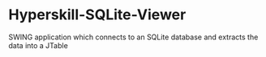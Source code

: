 # Hyperskill-SQLite-Viewer
SWING application which connects to an SQLite database and extracts the data into a JTable
